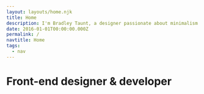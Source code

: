```yaml
---
layout: layouts/home.njk
title: Home
description: I'm Bradley Taunt, a designer passionate about minimalism and web performance.
date: 2016-01-01T00:00:00.000Z
permalink: /
navtitle: Home
tags:
  - nav
---
```


<h1 class="c-dark">Front-end designer & developer</h1>

